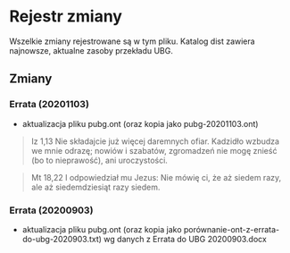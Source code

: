 # Rejestr zmiany

Wszelkie zmiany rejestrowane są w tym pliku.
Katalog dist zawiera najnowsze, aktualne zasoby przekładu UBG.

## Zmiany

### Errata (20201103)
* aktualizacja pliku pubg.ont (oraz kopia jako pubg-20201103.ont)

> Iz 1,13
> Nie składajcie już więcej daremnych ofiar. Kadzidło wzbudza we mnie odrazę; nowiów i szabatów, zgromadzeń nie mogę znieść  (bo to nieprawość), ani uroczystości.
    
> Mt 18,22
> I odpowiedział mu Jezus: Nie mówię ci, że aż siedem razy, ale aż siedemdziesiąt razy siedem. 

### Errata (20200903)
* aktualizacja pliku pubg.ont (oraz kopia jako porównanie-ont-z-errata-do-ubg-2020903.txt)
  wg danych z Errata do UBG 20200903.docx


